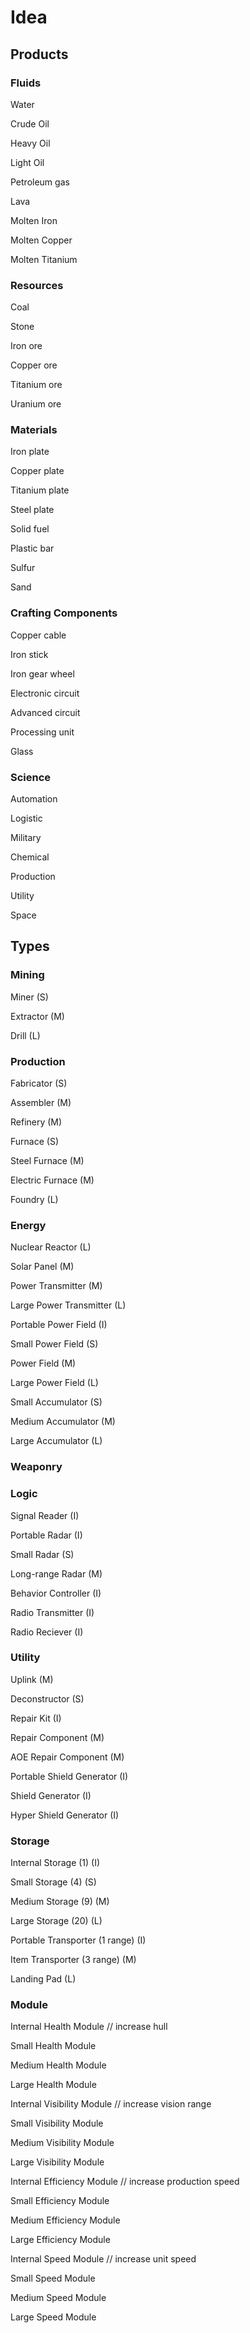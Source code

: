# Idea

## Products

### Fluids

Water

Crude Oil

Heavy Oil

Light Oil

Petroleum gas

Lava

Molten Iron

Molten Copper

Molten Titanium

### Resources

Coal

Stone

Iron ore

Copper ore

Titanium ore

Uranium ore

### Materials

Iron plate

Copper plate

Titanium plate

Steel plate

Solid fuel

Plastic bar

Sulfur

Sand

### Crafting Components

Copper cable

Iron stick

Iron gear wheel

Electronic circuit

Advanced circuit

Processing unit

Glass

### Science

Automation

Logistic

Military

Chemical

Production

Utility

Space

## Types

### Mining

Miner (S)

Extractor (M)

Drill (L)

### Production

Fabricator (S)

Assembler (M)

Refinery (M)

Furnace (S)

Steel Furnace (M)

Electric Furnace (M)

Foundry (L)

### Energy

Nuclear Reactor (L)

Solar Panel (M)

Power Transmitter (M)

Large Power Transmitter (L)

Portable Power Field (I)

Small Power Field (S)

Power Field (M)

Large Power Field (L)

Small Accumulator (S)

Medium Accumulator (M)

Large Accumulator (L)

### Weaponry

### Logic

Signal Reader (I)

Portable Radar (I)

Small Radar (S)

Long-range Radar (M)

Behavior Controller (I)

Radio Transmitter (I)

Radio Reciever (I)

### Utility

Uplink (M)

Deconstructor (S)

Repair Kit (I)

Repair Component (M)

AOE Repair Component (M)

Portable Shield Generator (I)

Shield Generator (I)

Hyper Shield Generator (I)

### Storage

Internal Storage (1) (I)

Small Storage (4) (S)

Medium Storage (9) (M)

Large Storage (20) (L)

Portable Transporter (1 range) (I)

Item Transporter (3 range) (M)

Landing Pad (L)

### Module

Internal Health Module // increase hull

Small Health Module

Medium Health Module

Large Health Module

Internal Visibility Module // increase vision range

Small Visibility Module

Medium Visibility Module

Large Visibility Module

Internal Efficiency Module // increase production speed

Small Efficiency Module

Medium Efficiency Module

Large Efficiency Module

Internal Speed Module // increase unit speed

Small Speed Module

Medium Speed Module

Large Speed Module
